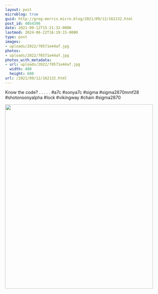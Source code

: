 ```yaml
---
layout: post
microblog: true
guid: http://greg-morris.micro.blog/2021/09/12/162132.html
post_id: 4054396
date: 2021-09-12T15:21:32-0000
lastmod: 2024-06-22T16:19:15-0000
type: post
images:
- uploads/2022/70571e44af.jpg
photos:
- uploads/2022/70571e44af.jpg
photos_with_metadata:
- url: uploads/2022/70571e44af.jpg
  width: 480
  height: 600
url: /2021/09/12/162132.html
---
```

Know the code?
.
.
.
.
.
#a7c #sonya7c #sigma #sigma2870mmf28 #shotonsonyalpha #lock #vikingway #chain #sigma2870

<img src="uploads/2022/70571e44af.jpg" width="480" height="600" alt="">
